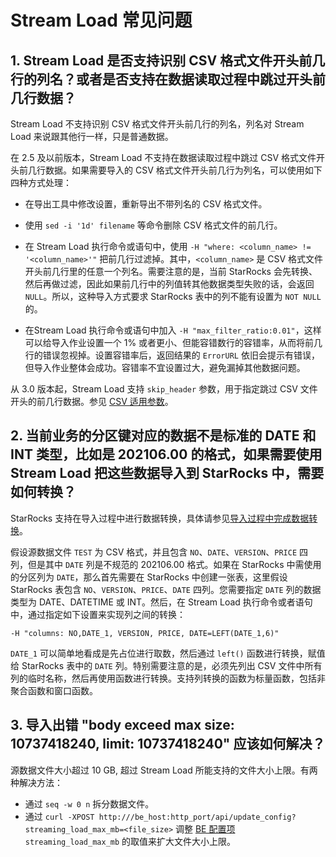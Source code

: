 # Stream Load 常见问题

## 1. Stream Load 是否支持识别 CSV 格式文件开头前几行的列名？或者是否支持在数据读取过程中跳过开头前几行数据？

Stream Load 不支持识别 CSV 格式文件开头前几行的列名，列名对 Stream Load 来说跟其他行一样，只是普通数据。

在 2.5 及以前版本，Stream Load 不支持在数据读取过程中跳过 CSV 格式文件开头前几行数据。如果需要导入的 CSV 格式文件开头前几行为列名，可以使用如下四种方式处理：

- 在导出工具中修改设置，重新导出不带列名的 CSV 格式文件。

- 使用 `sed -i '1d' filename` 等命令删除 CSV 格式文件的前几行。

- 在 Stream Load 执行命令或语句中，使用 `-H "where: <column_name> != '<column_name>'"` 把前几行过滤掉。其中，`<column_name>` 是 CSV 格式文件开头前几行里的任意一个列名。需要注意的是，当前 StarRocks 会先转换、然后再做过滤，因此如果前几行中的列值转其他数据类型失败的话，会返回 `NULL`。所以，这种导入方式要求 StarRocks 表中的列不能有设置为 `NOT NULL` 的。

- 在Stream Load 执行命令或语句中加入 `-H "max_filter_ratio:0.01"`，这样可以给导入作业设置一个 1% 或者更小、但能容错数行的容错率，从而将前几行的错误忽视掉。设置容错率后，返回结果的 `ErrorURL` 依旧会提示有错误，但导入作业整体会成功。容错率不宜设置过大，避免漏掉其他数据问题。

从 3.0 版本起，Stream Load 支持 `skip_header` 参数，用于指定跳过 CSV 文件开头的前几行数据。参见 [CSV 适用参数](../../sql-reference/sql-statements/data-manipulation/STREAM%20LOAD.md#csv-适用参数)。

## 2. 当前业务的分区键对应的数据不是标准的 DATE 和 INT 类型，比如是 202106.00 的格式，如果需要使用 Stream Load 把这些数据导入到 StarRocks 中，需要如何转换？

StarRocks 支持在导入过程中进行数据转换，具体请参见[导入过程中完成数据转换](/loading/Etl_in_loading.md)。

假设源数据文件 `TEST` 为 CSV 格式，并且包含 `NO`、`DATE`、`VERSION`、`PRICE` 四列，但是其中 `DATE` 列是不规范的 202106.00 格式。如果在 StarRocks 中需使用的分区列为 `DATE`，那么首先需要在 StarRocks 中创建一张表，这里假设 StarRocks 表包含 `NO`、`VERSION`、`PRICE`、`DATE` 四列。您需要指定 `DATE` 列的数据类型为 DATE、DATETIME 或 INT。然后，在 Stream Load 执行命令或者语句中，通过指定如下设置来实现列之间的转换：

```Plain
-H "columns: NO,DATE_1, VERSION, PRICE, DATE=LEFT(DATE_1,6)"
```

`DATE_1` 可以简单地看成是先占位进行取数，然后通过 `left()` 函数进行转换，赋值给 StarRocks 表中的 `DATE` 列。特别需要注意的是，必须先列出 CSV 文件中所有列的临时名称，然后再使用函数进行转换。支持列转换的函数为标量函数，包括非聚合函数和窗口函数。

## 3. 导入出错 "body exceed max size: 10737418240, limit: 10737418240" 应该如何解决？

源数据文件大小超过 10 GB, 超过 Stream Load 所能支持的文件大小上限。有两种解决方法：

- 通过 `seq -w 0 n` 拆分数据文件。
- 通过 `curl -XPOST http:///be_host:http_port/api/update_config?streaming_load_max_mb=<file_size>` 调整 [BE 配置项](../../administration/Configuration.md#配置-be-动态参数) `streaming_load_max_mb` 的取值来扩大文件大小上限。
